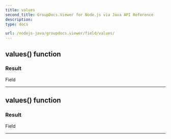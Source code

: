 ```yaml
---
title: values
second_title: GroupDocs.Viewer for Node.js via Java API Reference
description: 
type: docs

url: /nodejs-java/groupdocs.viewer/field/values/
---
```


## values()  function


### Result
Field


---


## values()  function


### Result
Field


---


